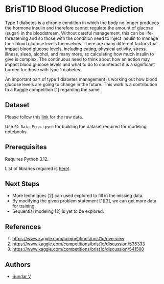 # BrisT1D Blood Glucose Prediction

Type 1 diabetes is a chronic condition in which the body no longer produces the hormone insulin and therefore cannot regulate the amount of glucose (sugar) in the bloodstream. Without careful management, this can be life-threatening and so those with the condition need to inject insulin to manage their blood glucose levels themselves. There are many different factors that impact blood glucose levels, including eating, physical activity, stress, illness, sleep, alcohol, and many more, so calculating how much insulin to give is complex. The continuous need to think about how an action may impact blood glucose levels and what to do to counteract it is a significant burden for those with type 1 diabetes.

An important part of type 1 diabetes management is working out how blood glucose levels are going to change in the future. This work is a contribution to a Kaggle competition [1] regarding the same.

## Dataset

Please follow this [link](https://www.kaggle.com/competitions/brist1d/data) for the raw data.

Use `02_Data_Prep.ipynb` for building the dataset required for modeling notebooks.

## Prerequisites

Requires Python 3.12.

List of libraries required is [here](https://github.com/msundarv/BrisT1D-Blood-Glucose-Prediction/blob/main/requirements.txt)). 

## Next Steps

- More techniques [2] can used explored to fill in the missing data.
- By modifying the given problem statement [1][3], we can get more data for training.
- Sequential modeling [2] is yet to be explored.

## References

1. https://www.kaggle.com/competitions/brist1d/overview
2. https://www.kaggle.com/competitions/brist1d/discussion/538333
3. https://www.kaggle.com/competitions/brist1d/discussion/541500

## Authors

- [Sundar V](http://msundarv.com/)
